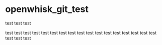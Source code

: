 # openwhisk_git_test
test
test
test

test
test
 test
test
test
test
test
test
test
test
test
test
test
test
test
test
test
test
test
test
